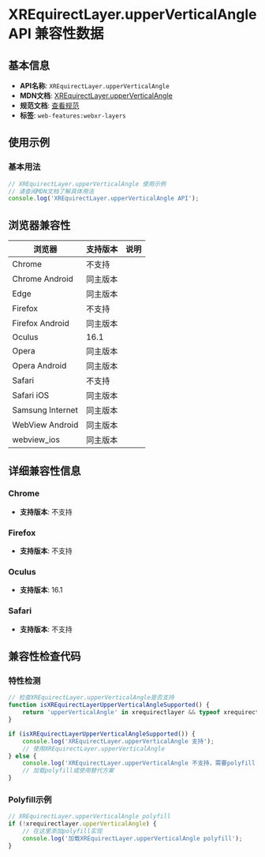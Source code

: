 # XREquirectLayer.upperVerticalAngle API 兼容性数据

## 基本信息

- **API名称**: `XREquirectLayer.upperVerticalAngle`
- **MDN文档**: [XREquirectLayer.upperVerticalAngle](https://developer.mozilla.org/docs/Web/API/XREquirectLayer/upperVerticalAngle)
- **规范文档**: [查看规范](https://immersive-web.github.io/layers/#dom-xrequirectlayer-upperverticalangle)
- **标签**: `web-features:webxr-layers`

## 使用示例

### 基本用法

```javascript
// XREquirectLayer.upperVerticalAngle 使用示例
// 请查阅MDN文档了解具体用法
console.log('XREquirectLayer.upperVerticalAngle API');
```

## 浏览器兼容性

| 浏览器 | 支持版本 | 说明 |
|--------|----------|------|
| Chrome | 不支持 |  |
| Chrome Android | 同主版本 |  |
| Edge | 同主版本 |  |
| Firefox | 不支持 |  |
| Firefox Android | 同主版本 |  |
| Oculus | 16.1 |  |
| Opera | 同主版本 |  |
| Opera Android | 同主版本 |  |
| Safari | 不支持 |  |
| Safari iOS | 同主版本 |  |
| Samsung Internet | 同主版本 |  |
| WebView Android | 同主版本 |  |
| webview_ios | 同主版本 |  |

## 详细兼容性信息

### Chrome

- **支持版本**: 不支持

### Firefox

- **支持版本**: 不支持

### Oculus

- **支持版本**: 16.1

### Safari

- **支持版本**: 不支持

## 兼容性检查代码

### 特性检测

```javascript
// 检查XREquirectLayer.upperVerticalAngle是否支持
function isXREquirectLayerUpperVerticalAngleSupported() {
    return 'upperVerticalAngle' in xrequirectlayer && typeof xrequirectlayer.upperVerticalAngle === 'function';
}

if (isXREquirectLayerUpperVerticalAngleSupported()) {
    console.log('XREquirectLayer.upperVerticalAngle 支持');
    // 使用XREquirectLayer.upperVerticalAngle
} else {
    console.log('XREquirectLayer.upperVerticalAngle 不支持，需要polyfill');
    // 加载polyfill或使用替代方案
}
```

### Polyfill示例

```javascript
// XREquirectLayer.upperVerticalAngle polyfill
if (!xrequirectlayer.upperVerticalAngle) {
    // 在这里添加polyfill实现
    console.log('加载XREquirectLayer.upperVerticalAngle polyfill');
}
```


